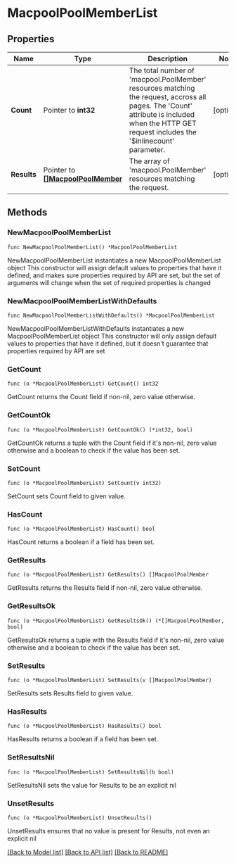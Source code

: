 # MacpoolPoolMemberList

## Properties

Name | Type | Description | Notes
------------ | ------------- | ------------- | -------------
**Count** | Pointer to **int32** | The total number of &#39;macpool.PoolMember&#39; resources matching the request, accross all pages. The &#39;Count&#39; attribute is included when the HTTP GET request includes the &#39;$inlinecount&#39; parameter. | [optional] 
**Results** | Pointer to [**[]MacpoolPoolMember**](macpool.PoolMember.md) | The array of &#39;macpool.PoolMember&#39; resources matching the request. | [optional] 

## Methods

### NewMacpoolPoolMemberList

`func NewMacpoolPoolMemberList() *MacpoolPoolMemberList`

NewMacpoolPoolMemberList instantiates a new MacpoolPoolMemberList object
This constructor will assign default values to properties that have it defined,
and makes sure properties required by API are set, but the set of arguments
will change when the set of required properties is changed

### NewMacpoolPoolMemberListWithDefaults

`func NewMacpoolPoolMemberListWithDefaults() *MacpoolPoolMemberList`

NewMacpoolPoolMemberListWithDefaults instantiates a new MacpoolPoolMemberList object
This constructor will only assign default values to properties that have it defined,
but it doesn't guarantee that properties required by API are set

### GetCount

`func (o *MacpoolPoolMemberList) GetCount() int32`

GetCount returns the Count field if non-nil, zero value otherwise.

### GetCountOk

`func (o *MacpoolPoolMemberList) GetCountOk() (*int32, bool)`

GetCountOk returns a tuple with the Count field if it's non-nil, zero value otherwise
and a boolean to check if the value has been set.

### SetCount

`func (o *MacpoolPoolMemberList) SetCount(v int32)`

SetCount sets Count field to given value.

### HasCount

`func (o *MacpoolPoolMemberList) HasCount() bool`

HasCount returns a boolean if a field has been set.

### GetResults

`func (o *MacpoolPoolMemberList) GetResults() []MacpoolPoolMember`

GetResults returns the Results field if non-nil, zero value otherwise.

### GetResultsOk

`func (o *MacpoolPoolMemberList) GetResultsOk() (*[]MacpoolPoolMember, bool)`

GetResultsOk returns a tuple with the Results field if it's non-nil, zero value otherwise
and a boolean to check if the value has been set.

### SetResults

`func (o *MacpoolPoolMemberList) SetResults(v []MacpoolPoolMember)`

SetResults sets Results field to given value.

### HasResults

`func (o *MacpoolPoolMemberList) HasResults() bool`

HasResults returns a boolean if a field has been set.

### SetResultsNil

`func (o *MacpoolPoolMemberList) SetResultsNil(b bool)`

 SetResultsNil sets the value for Results to be an explicit nil

### UnsetResults
`func (o *MacpoolPoolMemberList) UnsetResults()`

UnsetResults ensures that no value is present for Results, not even an explicit nil

[[Back to Model list]](../README.md#documentation-for-models) [[Back to API list]](../README.md#documentation-for-api-endpoints) [[Back to README]](../README.md)



